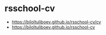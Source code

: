 # rsschool-cv

- https://biloltuliboev.github.io/rsschool-cv/cv
- https://biloltuliboev.github.io/rsschool-cv